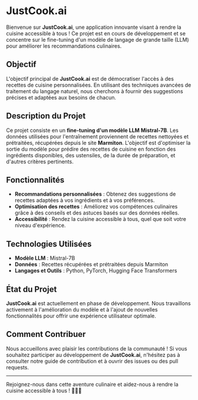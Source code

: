 # JustCook.ai

Bienvenue sur **JustCook.ai**, une application innovante visant à rendre la cuisine accessible à tous ! Ce projet est en cours de développement et se concentre sur le fine-tuning d'un modèle de langage de grande taille (LLM) pour améliorer les recommandations culinaires.

## Objectif

L'objectif principal de **JustCook.ai** est de démocratiser l'accès à des recettes de cuisine personnalisées. En utilisant des techniques avancées de traitement du langage naturel, nous cherchons à fournir des suggestions précises et adaptées aux besoins de chacun.

## Description du Projet

Ce projet consiste en un **fine-tuning d'un modèle LLM Mistral-7B**. Les données utilisées pour l'entraînement proviennent de recettes nettoyées et prétraitées, récupérées depuis le site **Marmiton**. L'objectif est d'optimiser la sortie du modèle pour prédire des recettes de cuisine en fonction des ingrédients disponibles, des ustensiles, de la durée de préparation, et d'autres critères pertinents.

## Fonctionnalités

- **Recommandations personnalisées** : Obtenez des suggestions de recettes adaptées à vos ingrédients et à vos préférences.
- **Optimisation des recettes** : Améliorez vos compétences culinaires grâce à des conseils et des astuces basés sur des données réelles.
- **Accessibilité** : Rendez la cuisine accessible à tous, quel que soit votre niveau d'expérience.

## Technologies Utilisées

- **Modèle LLM** : Mistral-7B
- **Données** : Recettes récupérées et prétraitées depuis Marmiton
- **Langages et Outils** : Python, PyTorch, Hugging Face Transformers

## État du Projet

**JustCook.ai** est actuellement en phase de développement. Nous travaillons activement à l'amélioration du modèle et à l'ajout de nouvelles fonctionnalités pour offrir une expérience utilisateur optimale.

## Comment Contribuer

Nous accueillons avec plaisir les contributions de la communauté ! Si vous souhaitez participer au développement de **JustCook.ai**, n'hésitez pas à consulter notre guide de contribution et à ouvrir des issues ou des pull requests.

---

Rejoignez-nous dans cette aventure culinaire et aidez-nous à rendre la cuisine accessible à tous ! 🍴👨‍🍳
